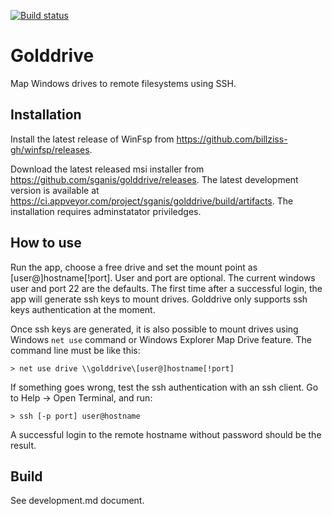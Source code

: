[![Build status](https://ci.appveyor.com/api/projects/status/x6cc6xew8amyv3s6?svg=true)](https://ci.appveyor.com/project/sganis/golddrive)

# Golddrive

Map Windows drives to remote filesystems using SSH.


Installation
------------

Install the latest release of WinFsp from https://github.com/billziss-gh/winfsp/releases.

Download the latest released msi installer from https://github.com/sganis/golddrive/releases.
The latest development version is available at https://ci.appveyor.com/project/sganis/golddrive/build/artifacts. 
The installation requires adminstatator priviledges.


How to use
----------

Run the app, choose a free drive and set the mount point as [user@]hostname[!port]. User and port are optional. The current windows user and port 22 are the defaults.
The first time after a successful login, the app will generate ssh keys to mount drives. Golddrive only supports ssh keys authentication at the moment.

Once ssh keys are generated, it is also possible to mount drives using Windows `net use` command or Windows Explorer Map Drive feature. The command line must be like this:

    > net use drive \\golddrive\[user@]hostname[!port]

If something goes wrong, test the ssh authentication with an ssh client. Go to Help -> Open Terminal, and run:

    > ssh [-p port] user@hostname

A successful login to the remote hostname without password should be the result.


Build
-----

See development.md document.






